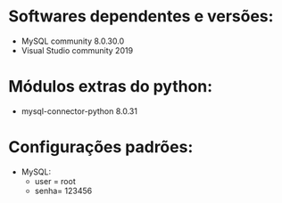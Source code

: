 # Softwares dependentes e versões:
- MySQL community 8.0.30.0
- Visual Studio community 2019


# Módulos extras do python:
- mysql-connector-python 8.0.31


# Configurações padrões:
- MySQL:
  - user = root
  - senha= 123456
